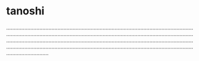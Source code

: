 # tanoshi
............................................................................................................................................................................................................................................................................................................................................................................................................................................................................................................................................